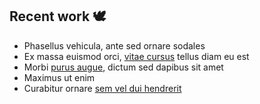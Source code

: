## Recent work 🕊️

* Phasellus vehicula, ante sed ornare sodales
* Ex massa euismod orci, [vitae cursus](#) tellus diam eu est
* Morbi [purus augue](#), dictum sed dapibus sit amet
* Maximus ut enim
* Curabitur ornare [sem vel dui hendrerit](#)
